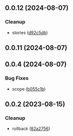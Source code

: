 

## 0.0.12 (2024-08-07)


### Cleanup

* stories ([d92c5db](https://github.com/mmhuntsberry/ghostkit/commit/d92c5dbfcc2ab71515ae8109b444d211062b7565))

## 0.0.11 (2024-08-07)

## 0.0.4 (2024-08-07)


### Bug Fixes

* scope ([b055c1b](https://github.com/mmhuntsberry/ghostkit/commit/b055c1b7094e7dc9fe6fb3ddc7b7c6c2189a8bd6))

## 0.0.2 (2023-08-15)

### Cleanup

- rollback ([82a2756](https://github.com/mmhuntsberry/ghostkit/commit/82a2756d1db6e2b5828d746783b484be6e7edee5))